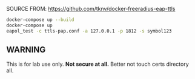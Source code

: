 SOURCE FROM: https://github.com/tknv/docker-freeradius-eap-ttls

```bash
docker-compose up --build
docker-compose up 
eapol_test -c ttls-pap.conf -a 127.0.0.1 -p 1812 -s symbol123
```
## WARNING

This is for lab use only. **Not secure at all.**
Better not touch certs directory all.

